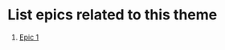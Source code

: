 


# List epics related to this theme
1. [Epic 1](../../../../documentation/templates/theme/initiatives/epics/epic_template.md)